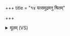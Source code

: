 +++
title = "१४ यत्समुद्रमनु श्रितम्"

+++
<details><summary>मूलम् (VS)</summary>

यत्स॑मु॒द्रमनु॑ श्रि॒तं तत्सि॑षासति॒ सूर्यः॑।  
अध्वा॑स्य॒ वित॑तो म॒हान्पूर्व॒श्चाप॑रश्च॒ यः ॥
</details>